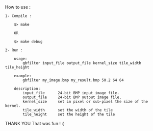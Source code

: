 How to use :

	1- Compile :

		$> make

		OR

		$> make debug

	2- Run :

		usage:
			gbfilter input_file output_file kernel_size tile_width tile_height

		example:
			gbfilter my_image.bmp my_result.bmp 50.2 64 64

		description:
			input_file		24-bit BMP input image file.
			output_file		24-bit BMP output image file.
			kernel_size		set in pixel or sub-pixel the size of the kernel.
			tile_width		set the width of the tile
			tile_height		set the height of the tile

THANK YOU That was fun ! :)
